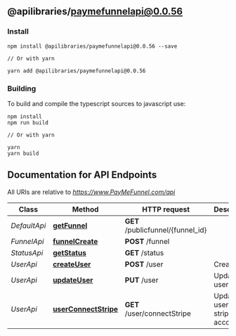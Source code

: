 ## @apilibraries/paymefunnelapi@0.0.56

### Install

```
npm install @apilibraries/paymefunnelapi@0.0.56 --save

// Or with yarn

yarn add @apilibraries/paymefunnelapi@0.0.56

```

### Building

To build and compile the typescript sources to javascript use:
```
npm install
npm run build

// Or with yarn

yarn
yarn build
```

## Documentation for API Endpoints

All URIs are relative to *https://www.PayMeFunnel.com/api*

Class | Method | HTTP request | Description
------------ | ------------- | ------------- | -------------
*DefaultApi* | [**getFunnel**](DefaultApi.md#getfunnel) | **GET** /publicfunnel/{funnel_id} | 
*FunnelApi* | [**funnelCreate**](FunnelApi.md#funnelcreate) | **POST** /funnel | 
*StatusApi* | [**getStatus**](StatusApi.md#getstatus) | **GET** /status | 
*UserApi* | [**createUser**](UserApi.md#createuser) | **POST** /user | Create user
*UserApi* | [**updateUser**](UserApi.md#updateuser) | **PUT** /user | Update user
*UserApi* | [**userConnectStripe**](UserApi.md#userconnectstripe) | **GET** /user/connectStripe | Update user&#39;s stripe account


